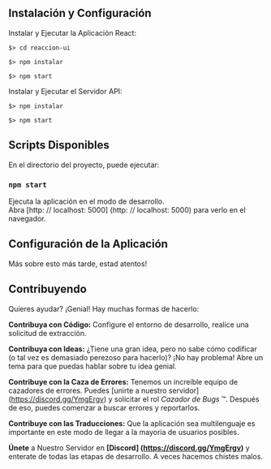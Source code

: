 ## Instalación y Configuración

Instalar y Ejecutar la Aplicación React:

```
$> cd reaccion-ui

$> npm instalar

$> npm start
```

Instalar y Ejecutar el Servidor API:

```
$> npm instalar

$> npm start
```

## Scripts Disponibles

En el directorio del proyecto, puede ejecutar:

### `npm start`

Ejecuta la aplicación en el modo de desarrollo. <br>
Abra [http: // localhost: 5000] (http: // localhost: 5000) para verlo en el navegador.

## Configuración de la Aplicación

Más sobre esto más tarde, estad atentos!

## Contribuyendo
Quieres ayudar? ¡Genial! Hay muchas formas de hacerlo:

**Contribuya con Código:** Configure el entorno de desarrollo, realice una solicitud de extracción.

**Contribuya con Ideas:** ¿Tiene una gran idea, pero no sabe cómo codificar (o tal vez es demasiado perezoso para hacerlo)? ¡No hay problema! Abre un tema para que puedas hablar sobre tu idea genial.

**Contribuye con la Caza de Errores:** Tenemos un increíble equipo de cazadores de errores. Puedes [unirte a nuestro servidor] (https://discord.gg/YmgErgv) y solicitar el rol *Cazador de Bugs* ™. Después de eso, puedes comenzar a buscar errores y reportarlos.

**Contribuye con las Traducciones:** Que la aplicación sea multilenguaje es importante en este modo de llegar a la mayoria de usuarios posibles.

**Únete** a Nuestro Servidor en **[Discord] (https://discord.gg/YmgErgv)** y enterate de todas las etapas de desarrollo. A veces hacemos chistes malos.